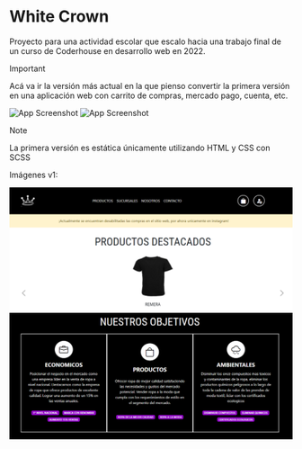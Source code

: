 # White Crown

Proyecto para una actividad escolar que escalo hacia  una trabajo final de un curso de Coderhouse en desarrollo web en 2022.

>[!IMPORTANT]
> Acá va ir la versión más actual en la que pienso convertir la primera versión en una aplicación web con carrito de compras, mercado pago, cuenta, etc.

![App Screenshot](./)
![App Screenshot](./)

>[!NOTE]
> La primera versión es estática únicamente utilizando HTML y CSS con SCSS

Imágenes v1:

![App Screenshot](./img/screen1.png)
![App Screenshot](./img/screen2.png)

